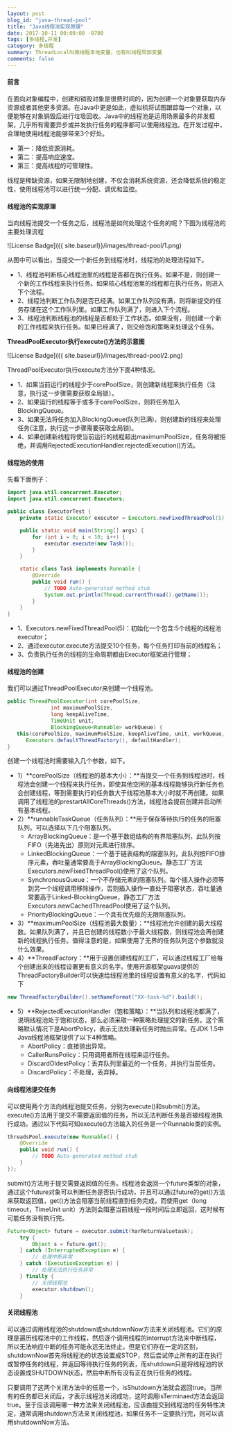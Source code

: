```yaml
---
layout: post
blog_id: "java-thread-pool"
title: "Java线程池实现原理"
date: 2017-10-11 00:00:00 -0700
tags: [多线程,并发]
category: 多线程
summary: ThreadLocal叫做线程本地变量，也有叫线程局部变量
comments: false
---
```


#### 前言

在面向对象编程中，创建和销毁对象是很费时间的，因为创建一个对象要获取内存资源或者其他更多资源。在Java中更是如此，虚拟机将试图跟踪每一个对象，以便能够在对象销毁后进行垃圾回收。Java中的线程池是运用场景最多的并发框架，几乎所有需要异步或并发执行任务的程序都可以使用线程池。在开发过程中，合理地使用线程池能够带来3个好处。

+ 第一：降低资源消耗。
+ 第二：提高响应速度。
+ 第三：提高线程的可管理性。

线程是稀缺资源，如果无限制地创建，不仅会消耗系统资源，还会降低系统的稳定性，使用线程池可以进行统一分配、调优和监控。

#### 线程池的实现原理

当向线程池提交一个任务之后，线程池是如何处理这个任务的呢？下图为线程池的主要处理流程

![License Badge]({{ site.baseurl}}/images/thread-pool/1.png)

从图中可以看出，当提交一个新任务到线程池时，线程池的处理流程如下。

+ 1、线程池判断核心线程池里的线程是否都在执行任务。如果不是，则创建一个新的工作线程来执行任务。如果核心线程池里的线程都在执行任务，则进入下个流程。
+ 2、线程池判断工作队列是否已经满。如果工作队列没有满，则将新提交的任务存储在这个工作队列里。如果工作队列满了，则进入下个流程。
+ 3、线程池判断线程池的线程是否都处于工作状态。如果没有，则创建一个新的工作线程来执行任务。如果已经满了，则交给饱和策略来处理这个任务。

**ThreadPoolExecutor执行execute()方法的示意图**

![License Badge]({{ site.baseurl}}/images/thread-pool/2.png)

ThreadPoolExecutor执行execute方法分下面4种情况。

+ 1、如果当前运行的线程少于corePoolSize，则创建新线程来执行任务（注意，执行这一步骤需要获取全局锁）。
+ 2、如果运行的线程等于或多于corePoolSize，则将任务加入BlockingQueue。
+ 3、如果无法将任务加入BlockingQueue(队列已满)，则创建新的线程来处理任务(注意，执行这一步骤需要获取全局锁)。
+ 4、如果创建新线程将使当前运行的线程超出maximumPoolSize，任务将被拒绝，并调用RejectedExecutionHandler.rejectedExecution()方法。

#### 线程池的使用

先看下面例子：

```java
import java.util.concurrent.Executor;
import java.util.concurrent.Executors;

public class ExecutorTest {
    private static Executor executor = Executors.newFixedThreadPool(5);

    public static void main(String[] args) {
        for (int i = 0; i < 10; i++) {
            executor.execute(new Task());
        }
    }

    static class Task implements Runnable {
        @Override
        public void run() {
            // TODO Auto-generated method stub
            System.out.println(Thread.currentThread().getName());
        }
    }
}

```

+ 1、Executors.newFixedThreadPool(5)：初始化一个包含:5个线程的线程池executor；
+ 2、通过executor.execute方法提交10个任务，每个任务打印当前的线程名；
+ 3、负责执行任务的线程的生命周期都由Executor框架进行管理；

#### 线程池的创建

我们可以通过ThreadPoolExecutor来创建一个线程池。

```java
public ThreadPoolExecutor(int corePoolSize,
		      int maximumPoolSize,
		      long keepAliveTime,
		      TimeUnit unit,
		      BlockingQueue<Runnable> workQueue) {
   this(corePoolSize, maximumPoolSize, keepAliveTime, unit, workQueue,
      Executors.defaultThreadFactory(), defaultHandler);
}
```

创建一个线程池时需要输入几个参数，如下。

+ 1）**corePoolSize（线程池的基本大小）：**当提交一个任务到线程池时，线程池会创建一个线程来执行任务，即使其他空闲的基本线程能够执行新任务也会创建线程，等到需要执行的任务数大于线程池基本大小时就不再创建。如果调用了线程池的prestartAllCoreThreads()方法，线程池会提前创建并启动所有基本线程。
+ 2）**runnableTaskQueue（任务队列）：**用于保存等待执行的任务的阻塞队列。可以选择以下几个阻塞队列。
  + ArrayBlockingQueue：是一个基于数组结构的有界阻塞队列，此队列按FIFO（先进先出）原则对元素进行排序。
  + LinkedBlockingQueue：一个基于链表结构的阻塞队列，此队列按FIFO排序元素，吞吐量通常要高于ArrayBlockingQueue。静态工厂方法Executors.newFixedThreadPool()使用了这个队列。
  + SynchronousQueue：一个不存储元素的阻塞队列。每个插入操作必须等到另一个线程调用移除操作，否则插入操作一直处于阻塞状态，吞吐量通常要高于Linked-BlockingQueue，静态工厂方法Executors.newCachedThreadPool使用了这个队列。
  + PriorityBlockingQueue：一个具有优先级的无限阻塞队列。
+ 3）**maximumPoolSize（线程池最大数量）：**线程池允许创建的最大线程数。如果队列满了，并且已创建的线程数小于最大线程数，则线程池会再创建新的线程执行任务。值得注意的是，如果使用了无界的任务队列这个参数就没什么效果。
+ 4）**ThreadFactory：**用于设置创建线程的工厂，可以通过线程工厂给每个创建出来的线程设置更有意义的名字。使用开源框架guava提供的ThreadFactoryBuilder可以快速给线程池里的线程设置有意义的名字，代码如下

```java
new ThreadFactoryBuilder().setNameFormat("XX-task-%d").build();
```

+ 5）**RejectedExecutionHandler（饱和策略）：**当队列和线程池都满了，说明线程池处于饱和状态，那么必须采取一种策略处理提交的新任务。这个策略默认情况下是AbortPolicy，表示无法处理新任务时抛出异常。在JDK 1.5中Java线程池框架提供了以下4种策略。
  + AbortPolicy：直接抛出异常。
  + CallerRunsPolicy：只用调用者所在线程来运行任务。
  + DiscardOldestPolicy：丢弃队列里最近的一个任务，并执行当前任务。
  + DiscardPolicy：不处理，丢弃掉。


#### 向线程池提交任务

可以使用两个方法向线程池提交任务，分别为execute()和submit()方法。execute()方法用于提交不需要返回值的任务，所以无法判断任务是否被线程池执行成功。通过以下代码可知execute()方法输入的任务是一个Runnable类的实例。

```java
threadsPool.execute(new Runnable() {
	@Override
	public void run() {
		// TODO Auto-generated method stub
	}
});
```

submit()方法用于提交需要返回值的任务。线程池会返回一个future类型的对象，通过这个future对象可以判断任务是否执行成功，并且可以通过future的get()方法来获取返回值，get()方法会阻塞当前线程直到任务完成，而使用get（long timeout，TimeUnit unit）方法则会阻塞当前线程一段时间后立即返回，这时候有可能任务没有执行完。

```java
Future<Object> future = executor.submit(harReturnValuetask);
	try {
		Object s = future.get();
	} catch (InterruptedException e) {
		// 处理中断异常
	} catch (ExecutionException e) {
		// 处理无法执行任务异常
	} finally {
		// 关闭线程池
		executor.shutdown();
	}
```

#### 关闭线程池

可以通过调用线程池的shutdown或shutdownNow方法来关闭线程池。它们的原理是遍历线程池中的工作线程，然后逐个调用线程的interrupt方法来中断线程，所以无法响应中断的任务可能永远无法终止。但是它们存在一定的区别，shutdownNow首先将线程池的状态设置成STOP，然后尝试停止所有的正在执行或暂停任务的线程，并返回等待执行任务的列表，而shutdown只是将线程池的状态设置成SHUTDOWN状态，然后中断所有没有正在执行任务的线程。

只要调用了这两个关闭方法中的任意一个，isShutdown方法就会返回true。当所有的任务都已关闭后，才表示线程池关闭成功，这时调用isTerminaed方法会返回true。至于应该调用哪一种方法来关闭线程池，应该由提交到线程池的任务特性决定，通常调用shutdown方法来关闭线程池，如果任务不一定要执行完，则可以调用shutdownNow方法。






